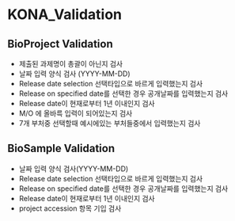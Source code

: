 KONA_Validation
===============

## BioProject Validation
* 제출된 과제명이 총괄이 아닌지 검사
* 날짜 입력 양식 검사 (YYYY-MM-DD)
* Release date selection 선택타입으로 바르게 입력했는지 검사
* Release on specified date를 선택한 경우 공개날짜를 입력했는지 검사
* Release date이 현재로부터 1년 이내인지 검사
* M/O 에 올바륵 입력이 되어있는지 검사
* 7개 부처중 선택할때 예시에있는 부처들중에서 입력했는지 검사 <br>

## BioSample Validation
* 날짜 입력 양식 검사(YYYY-MM-DD)
* Release date selection 선택타입으로 바르게 입력했는지 검사
* Release on specified date를 선택한 경우 공개날짜를 입력했는지 검사
* Release date이 현재로부터 1년 이내인지 검사
* project accession 항목 기입 검사 <br>



